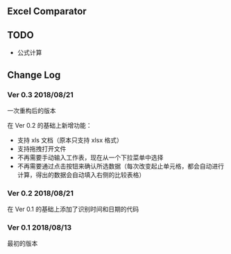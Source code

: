 
## Excel Comparator

## TODO

- 公式计算

## Change Log

### Ver 0.3 2018/08/21

一次重构后的版本

在 Ver 0.2 的基础上新增功能：

- 支持 xls 文档（原本只支持 xlsx 格式）
- 支持拖拽打开文件
- 不再需要手动输入工作表，现在从一个下拉菜单中选择
- 不再需要通过点击按钮来确认所选数据（每次改变起止单元格，都会自动进行计算，得出的数据会自动填入右侧的比较表格）

### Ver 0.2 2018/08/21

在 Ver 0.1 的基础上添加了识别时间和日期的代码

### Ver 0.1 2018/08/13

最初的版本
